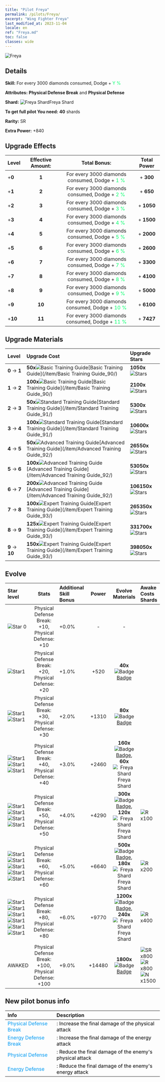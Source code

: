 ```yaml
---
title: "Pilot Freya"
permalink: /pilots/Freya/
excerpt: "Wing Fighter Freya"
last_modified_at: 2023-11-04
locale: en
ref: "Freya.md"
toc: false
classes: wide
---
```



 ![Freya](/images/pilots/aviator_piece_5001.png)

## Details

 **Skill:** For every 3000 diamonds consumed, Dodge + <span style="color: #03ff6b">Y %</span><br/><span style="color: #000000;"></span> 

 **Attributes:** **Physical Defense Break** and **Physical Defense**

 **Shard:** ![Freya Shard](/images/pilots/Freya_Shard_p.png)Freya Shard 

 **To get full pilot You need:** **40** shards 

 **Rarity:** SR 

 **Extra Power:** +840 



## Upgrade Effects

  |  Level | Effective Amount: |     Total Bonus:    | Total Power |
  |:----|:-----:|:-------------------:|:-------:|
  | +**0**  | **1**  | For every 3000 diamonds consumed, Dodge + <span style="color: #03ff6b">1 %</span><br/><span style="color: #000000;"></span>  | + **300** |
  | +**1**  | **2**  | For every 3000 diamonds consumed, Dodge + <span style="color: #03ff6b">2 %</span><br/><span style="color: #000000;"></span>  | + **650** |
  | +**2**  | **3**  | For every 3000 diamonds consumed, Dodge + <span style="color: #03ff6b">3 %</span><br/><span style="color: #000000;"></span>  | + **1050** |
  | +**3**  | **4**  | For every 3000 diamonds consumed, Dodge + <span style="color: #03ff6b">4 %</span><br/><span style="color: #000000;"></span>  | + **1500** |
  | +**4**  | **5**  | For every 3000 diamonds consumed, Dodge + <span style="color: #03ff6b">5 %</span><br/><span style="color: #000000;"></span>  | + **2000** |
  | +**5**  | **6**  | For every 3000 diamonds consumed, Dodge + <span style="color: #03ff6b">6 %</span><br/><span style="color: #000000;"></span>  | + **2600** |
  | +**6**  | **7**  | For every 3000 diamonds consumed, Dodge + <span style="color: #03ff6b">7 %</span><br/><span style="color: #000000;"></span>  | + **3300** |
  | +**7**  | **8**  | For every 3000 diamonds consumed, Dodge + <span style="color: #03ff6b">8 %</span><br/><span style="color: #000000;"></span>  | + **4100** |
  | +**8**  | **9**  | For every 3000 diamonds consumed, Dodge + <span style="color: #03ff6b">9 %</span><br/><span style="color: #000000;"></span>  | + **5000** |
  | +**9**  | **10**  | For every 3000 diamonds consumed, Dodge + <span style="color: #03ff6b">10 %</span><br/><span style="color: #000000;"></span>  | + **6100** |
  | +**10**  | **11**  | For every 3000 diamonds consumed, Dodge + <span style="color: #03ff6b">11 %</span><br/><span style="color: #000000;"></span>  | + **7427** |




## Upgrade Materials

  |  Level |      Upgrade Cost   |  Upgrade Stars  |
  |:-------|:--------------------|:----------------|
  | **0** -> **1**  | **50x**![Basic Training Guide](/images/item/Basic_Training_Guide_p.png)[Basic Training Guide](/item/Basic Training Guide_90/) | **1050x**![Stars](/images/item/Stars_p.png) |
  | **1** -> **2**  | **100x**![Basic Training Guide](/images/item/Basic_Training_Guide_p.png)[Basic Training Guide](/item/Basic Training Guide_90/) | **2100x**![Stars](/images/item/Stars_p.png) |
  | **2** -> **3**  | **50x**![Standard Training Guide](/images/item/Standard_Training_Guide_p.png)[Standard Training Guide](/item/Standard Training Guide_91/) | **5300x**![Stars](/images/item/Stars_p.png) |
  | **3** -> **4**  | **100x**![Standard Training Guide](/images/item/Standard_Training_Guide_p.png)[Standard Training Guide](/item/Standard Training Guide_91/) | **10600x**![Stars](/images/item/Stars_p.png) |
  | **4** -> **5**  | **50x**![Advanced Training Guide](/images/item/Advanced_Training_Guide_p.png)[Advanced Training Guide](/item/Advanced Training Guide_92/) | **26550x**![Stars](/images/item/Stars_p.png) |
  | **5** -> **6**  | **100x**![Advanced Training Guide](/images/item/Advanced_Training_Guide_p.png)[Advanced Training Guide](/item/Advanced Training Guide_92/) | **53050x**![Stars](/images/item/Stars_p.png) |
  | **6** -> **7**  | **200x**![Advanced Training Guide](/images/item/Advanced_Training_Guide_p.png)[Advanced Training Guide](/item/Advanced Training Guide_92/) | **106150x**![Stars](/images/item/Stars_p.png) |
  | **7** -> **8**  | **100x**![Expert Training Guide](/images/item/Expert_Training_Guide_p.png)[Expert Training Guide](/item/Expert Training Guide_93/) | **265350x**![Stars](/images/item/Stars_p.png) |
  | **8** -> **9**  | **125x**![Expert Training Guide](/images/item/Expert_Training_Guide_p.png)[Expert Training Guide](/item/Expert Training Guide_93/) | **331700x**![Stars](/images/item/Stars_p.png) |
  | **9** -> **10**  | **150x**![Expert Training Guide](/images/item/Expert_Training_Guide_p.png)[Expert Training Guide](/item/Expert Training Guide_93/) | **398050x**![Stars](/images/item/Stars_p.png) |




## Evolve

  |  Star level | Stats | Additional Skill Bonus | Power | Evolve Materials | Awake Costs Shards |
  |:------------|:-----:|:-------------------|:----------------:|:--------------------:|:-------------|
  | ![Star 0](/images/s0.png)  | Physical Defense Break: +10, Physical Defense: +10  | +0.0%  | -  | -  |  |
  | ![Star1](/images/s1.png)  | Physical Defense Break: +20, Physical Defense: +20  | +1.0%  | +520  | **40x**![Badge](/images/item/Badge_p.png)[Badge](/item/Badge_94/)  |  |
  | ![Star1](/images/s1.png)![Star1](/images/s1.png)  | Physical Defense Break: +30, Physical Defense: +30  | +2.0%  | +1310  | **80x**![Badge](/images/item/Badge_p.png)[Badge](/item/Badge_94/)  |  |
  | ![Star1](/images/s1.png)![Star1](/images/s1.png)![Star1](/images/s1.png)  | Physical Defense Break: +40, Physical Defense: +40  | +3.0%  | +2460  | **160x**![Badge](/images/item/Badge_p.png)[Badge](/item/Badge_94/), **60x**![Freya Shard](/images/pilots/Freya_Shard_p.png)Freya Shard  |  |
  | ![Star1](/images/s1.png)![Star1](/images/s1.png)![Star1](/images/s1.png)![Star1](/images/s1.png)  | Physical Defense Break: +50, Physical Defense: +50  | +4.0%  | +4290  | **300x**![Badge](/images/item/Badge_p.png)[Badge](/item/Badge_94/), **120x**![Freya Shard](/images/pilots/Freya_Shard_p.png)Freya Shard  |  ![R](/images/pilots/R_p.png) x100 |
  | ![Star1](/images/s1.png)![Star1](/images/s1.png)![Star1](/images/s1.png)![Star1](/images/s1.png)![Star1](/images/s1.png)  | Physical Defense Break: +60, Physical Defense: +60  | +5.0%  | +6640  | **500x**![Badge](/images/item/Badge_p.png)[Badge](/item/Badge_94/), **180x**![Freya Shard](/images/pilots/Freya_Shard_p.png)Freya Shard  |  ![R](/images/pilots/R_p.png) x200 |
  | ![Star1](/images/s1.png)![Star1](/images/s1.png)![Star1](/images/s1.png)![Star1](/images/s1.png)![Star1](/images/s1.png)![Star1](/images/s1.png)  | Physical Defense Break: +80, Physical Defense: +80  | +6.0%  | +9770  | **1200x**![Badge](/images/item/Badge_p.png)[Badge](/item/Badge_94/), **240x**![Freya Shard](/images/pilots/Freya_Shard_p.png)Freya Shard  |  ![R](/images/pilots/R_p.png) x400 |
  | AWAKED  | Physical Defense Break: +100, Physical Defense: +100  | +9.0%  | +14480  | **1800x**![Badge](/images/item/Badge_p.png)[Badge](/item/Badge_94/)  |  ![SR](/images/pilots/SR_p.png) x800 ![R](/images/pilots/R_p.png) x800 ![N](/images/pilots/N_p.png) x1500 |



## New pilot bonus info

  |  Info |  Description |
  |:------|:-------------|
  | <span style="color: #0099f2">Physical Defense Break</span> | <span style="color: #000000;">: Increase the final damage of the physical attack</span> |
  | <span style="color: #0099f2">Energy Defense Break</span> | <span style="color: #000000;">: Increase the final damage of the energy attack</span> |
  | <span style="color: #0099f2">Physical Defense</span> | <span style="color: #000000;">: Reduce the final damage of the enemy's physical attack</span> |
  | <span style="color: #0099f2">Energy Defense</span> | <span style="color: #000000;">: Reduce the final damage of the enemy's energy attack</span> |

